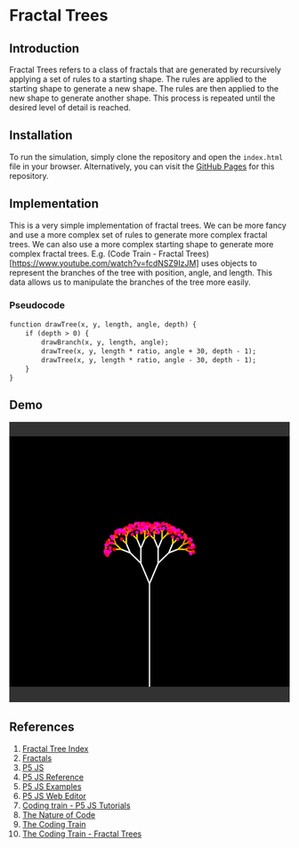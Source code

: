 # Fractal Trees

## Introduction

Fractal Trees refers to a class of fractals that are generated by recursively applying a set of rules to a starting shape. The rules are applied to the starting shape to generate a new shape. The rules are then applied to the new shape to generate another shape. This process is repeated until the desired level of detail is reached.

## Installation

To run the simulation, simply clone the repository and open the `index.html` file in your browser. Alternatively, you can visit the [GitHub Pages](https://ghostscypher.github.io/fractal_trees/src/index.html) for this repository.

## Implementation

This is a very simple implementation of fractal trees. We can be more fancy and use a more complex set of rules to generate more complex fractal trees. We can also use a more complex starting shape to generate more complex fractal trees. E.g. (Code Train - Fractal Trees)[https://www.youtube.com/watch?v=fcdNSZ9IzJM] uses objects to represent the branches of the tree with position, angle, and length. This data allows us to manipulate the branches of the tree more easily.

### Pseudocode

```pseudo
function drawTree(x, y, length, angle, depth) {
    if (depth > 0) {
        drawBranch(x, y, length, angle);
        drawTree(x, y, length * ratio, angle + 30, depth - 1);
        drawTree(x, y, length * ratio, angle - 30, depth - 1);
    }
}
```

## Demo

<img src="https://raw.githubusercontent.com/ghostscypher/fractal_trees/output/demo.gif" alt="Fractal Trees">

## References

1. [Fractal Tree Index](https://en.wikipedia.org/wiki/Fractal_tree_index)
2. [Fractals](https://en.wikipedia.org/wiki/Fractal)
3. [P5 JS](https://p5js.org/)
4. [P5 JS Reference](https://p5js.org/reference/)
5. [P5 JS Examples](https://p5js.org/examples/)
6. [P5 JS Web Editor](https://editor.p5js.org/)
7. [Coding train - P5 JS Tutorials](https://www.youtube.com/user/shiffman/playlists?view=50&sort=dd&shelf_id=14)
8. [The Nature of Code](https://natureofcode.com/)
9. [The Coding Train](https://thecodingtrain.com/)
10. [The Coding Train - Fractal Trees](https://www.youtube.com/watch?v=0jjeOYMjmDU)